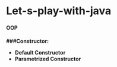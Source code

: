 # Let-s-play-with-java


<h4>OOP<h4>
  
  
  ###Constructor:
  
  
 - Default Constructor
 - Parametrized Constructor

